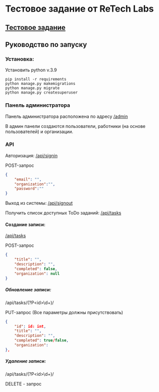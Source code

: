 # Тестовое задание от ReTech Labs

## [Тестовое задание](tz_ReTech.pdf)

## Руководство по запуску


### Установка:

Установить python v.3.9

```commandline
pip install -r requirements
python manage.py makemigrations
python manage.py migrate
python manage.py createsuperuser
```
### Панель администратора
Панель администратора расположена по адресу [/admin](http://127.0.0.1:8000/admin)

В админ панели создаются пользователи, работники (на основе пользователей) и организации.

### API
Авторизация: [/api/signin](http://127.0.0.1:8000/api/signin)

POST-запрос
```json
{
    "email": "", 
    "organization":"", 
    "password":""
}
```

Выход из системы: [/api/signout](http://127.0.0.1:8000/api/signout)

Получить список доступных ToDo заданий: [/api/tasks](http://127.0.0.1:8000/api/tasks)

#### Создание записи: 

[/api/tasks](http://127.0.0.1:8000/api/tasks/)

POST-запрос
```json
{
    "title": "",
    "description": "",
    "completed": false,
    "organization": null
}
```

##### Обновление записи: 

/api/tasks/(?P\<id\>\d+)/

PUT-запрос (Все параметры должны присутствовать)

```json
{
    "id": id: int,
    "title": "",
    "description": "",
    "completed": true/false,
    "organization": 
},
```

##### Удаление записи:

/api/tasks/(?P\<id\>\d+)/

DELETE - запрос